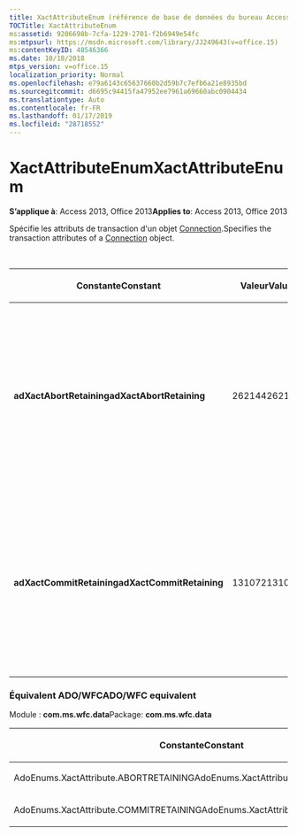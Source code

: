```yaml
---
title: XactAttributeEnum (référence de base de données du bureau Access)
TOCTitle: XactAttributeEnum
ms:assetid: 9206698b-7cfa-1229-2701-f2b6949e54fc
ms:mtpsurl: https://msdn.microsoft.com/library/JJ249643(v=office.15)
ms:contentKeyID: 48546366
ms.date: 10/18/2018
mtps_version: v=office.15
localization_priority: Normal
ms.openlocfilehash: e79a6143c65637660b2d59b7c7efb6a21e8935bd
ms.sourcegitcommit: d6695c94415fa47952ee7961a69660abc0904434
ms.translationtype: Auto
ms.contentlocale: fr-FR
ms.lasthandoff: 01/17/2019
ms.locfileid: "28718552"
---
```

# <a name="xactattributeenum"></a><span data-ttu-id="a4e54-102">XactAttributeEnum</span><span class="sxs-lookup"><span data-stu-id="a4e54-102">XactAttributeEnum</span></span>

<span data-ttu-id="a4e54-103">**S’applique à**: Access 2013, Office 2013</span><span class="sxs-lookup"><span data-stu-id="a4e54-103">**Applies to**: Access 2013, Office 2013</span></span>

<span data-ttu-id="a4e54-104">Spécifie les attributs de transaction d'un objet [Connection](connection-object-ado.md).</span><span class="sxs-lookup"><span data-stu-id="a4e54-104">Specifies the transaction attributes of a [Connection](connection-object-ado.md) object.</span></span>

<br/>

<table>
<colgroup>
<col style="width: 33%" />
<col style="width: 33%" />
<col style="width: 33%" />
</colgroup>
<thead>
<tr class="header">
<th><p><span data-ttu-id="a4e54-105">Constante</span><span class="sxs-lookup"><span data-stu-id="a4e54-105">Constant</span></span></p></th>
<th><p><span data-ttu-id="a4e54-106">Valeur</span><span class="sxs-lookup"><span data-stu-id="a4e54-106">Value</span></span></p></th>
<th><p><span data-ttu-id="a4e54-107">Description</span><span class="sxs-lookup"><span data-stu-id="a4e54-107">Description</span></span></p></th>
</tr>
</thead>
<tbody>
<tr class="odd">
<td><p><span data-ttu-id="a4e54-108"><strong>adXactAbortRetaining</strong></span><span class="sxs-lookup"><span data-stu-id="a4e54-108"><strong>adXactAbortRetaining</strong></span></span></p></td>
<td><p><span data-ttu-id="a4e54-109">262144</span><span class="sxs-lookup"><span data-stu-id="a4e54-109">262144</span></span></p></td>
<td><p><span data-ttu-id="a4e54-110">Effectue des adandons de conservation ; Autrement dit, appel de <a href="begintrans-committrans-and-rollbacktrans-methods-ado.md">RollbackTrans</a> lance automatiquement une nouvelle transaction.</span><span class="sxs-lookup"><span data-stu-id="a4e54-110">Performs retaining aborts; that is, calling <a href="begintrans-committrans-and-rollbacktrans-methods-ado.md">RollbackTrans</a> automatically starts a new transaction.</span></span> <span data-ttu-id="a4e54-111">Tous les fournisseurs prennent en charge ce.</span><span class="sxs-lookup"><span data-stu-id="a4e54-111">Not all providers support this.</span></span></p></td>
</tr>
<tr class="even">
<td><p><span data-ttu-id="a4e54-112"><strong>adXactCommitRetaining</strong></span><span class="sxs-lookup"><span data-stu-id="a4e54-112"><strong>adXactCommitRetaining</strong></span></span></p></td>
<td><p><span data-ttu-id="a4e54-113">131072</span><span class="sxs-lookup"><span data-stu-id="a4e54-113">131072</span></span></p></td>
<td><p><span data-ttu-id="a4e54-114">Effectue des validations de conservation ; Autrement dit, appel de <a href="begintrans-committrans-and-rollbacktrans-methods-ado.md">CommitTrans</a> lance automatiquement une nouvelle transaction.</span><span class="sxs-lookup"><span data-stu-id="a4e54-114">Performs retaining commits; that is, calling <a href="begintrans-committrans-and-rollbacktrans-methods-ado.md">CommitTrans</a> automatically starts a new transaction.</span></span> <span data-ttu-id="a4e54-115">Tous les fournisseurs prennent en charge ce.</span><span class="sxs-lookup"><span data-stu-id="a4e54-115">Not all providers support this.</span></span></p></td>
</tr>
</tbody>
</table>


### <a name="adowfc-equivalent"></a><span data-ttu-id="a4e54-116">Équivalent ADO/WFC</span><span class="sxs-lookup"><span data-stu-id="a4e54-116">ADO/WFC equivalent</span></span>

<span data-ttu-id="a4e54-117">Module : **com.ms.wfc.data**</span><span class="sxs-lookup"><span data-stu-id="a4e54-117">Package: **com.ms.wfc.data**</span></span>

<table>
<colgroup>
<col style="width: 100%" />
</colgroup>
<thead>
<tr class="header">
<th><p><span data-ttu-id="a4e54-118">Constante</span><span class="sxs-lookup"><span data-stu-id="a4e54-118">Constant</span></span></p></th>
</tr>
</thead>
<tbody>
<tr class="odd">
<td><p><span data-ttu-id="a4e54-119">AdoEnums.XactAttribute.ABORTRETAINING</span><span class="sxs-lookup"><span data-stu-id="a4e54-119">AdoEnums.XactAttribute.ABORTRETAINING</span></span></p></td>
</tr>
<tr class="even">
<td><p><span data-ttu-id="a4e54-120">AdoEnums.XactAttribute.COMMITRETAINING</span><span class="sxs-lookup"><span data-stu-id="a4e54-120">AdoEnums.XactAttribute.COMMITRETAINING</span></span></p></td>
</tr>
</tbody>
</table>

